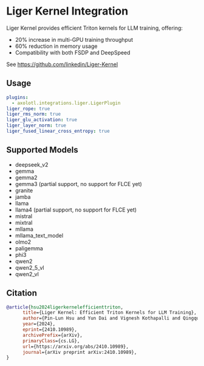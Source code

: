 # Liger Kernel Integration

Liger Kernel provides efficient Triton kernels for LLM training, offering:

- 20% increase in multi-GPU training throughput
- 60% reduction in memory usage
- Compatibility with both FSDP and DeepSpeed

See https://github.com/linkedin/Liger-Kernel

## Usage

```yaml
plugins:
  - axolotl.integrations.liger.LigerPlugin
liger_rope: true
liger_rms_norm: true
liger_glu_activation: true
liger_layer_norm: true
liger_fused_linear_cross_entropy: true
```

## Supported Models

- deepseek_v2
- gemma
- gemma2
- gemma3 (partial support, no support for FLCE yet)
- granite
- jamba
- llama
- llama4 (partial support, no support for FLCE yet)
- mistral
- mixtral
- mllama
- mllama_text_model
- olmo2
- paligemma
- phi3
- qwen2
- qwen2_5_vl
- qwen2_vl

## Citation

```bib
@article{hsu2024ligerkernelefficienttriton,
      title={Liger Kernel: Efficient Triton Kernels for LLM Training},
      author={Pin-Lun Hsu and Yun Dai and Vignesh Kothapalli and Qingquan Song and Shao Tang and Siyu Zhu and Steven Shimizu and Shivam Sahni and Haowen Ning and Yanning Chen},
      year={2024},
      eprint={2410.10989},
      archivePrefix={arXiv},
      primaryClass={cs.LG},
      url={https://arxiv.org/abs/2410.10989},
      journal={arXiv preprint arXiv:2410.10989},
}
```

